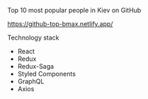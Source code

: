 Top 10 most popular people in Kiev on GitHub

https://github-top-bmax.netlify.app/

Technology stack
- React
- Redux
- Redux-Saga
- Styled Components
- GraphQL
- Axios